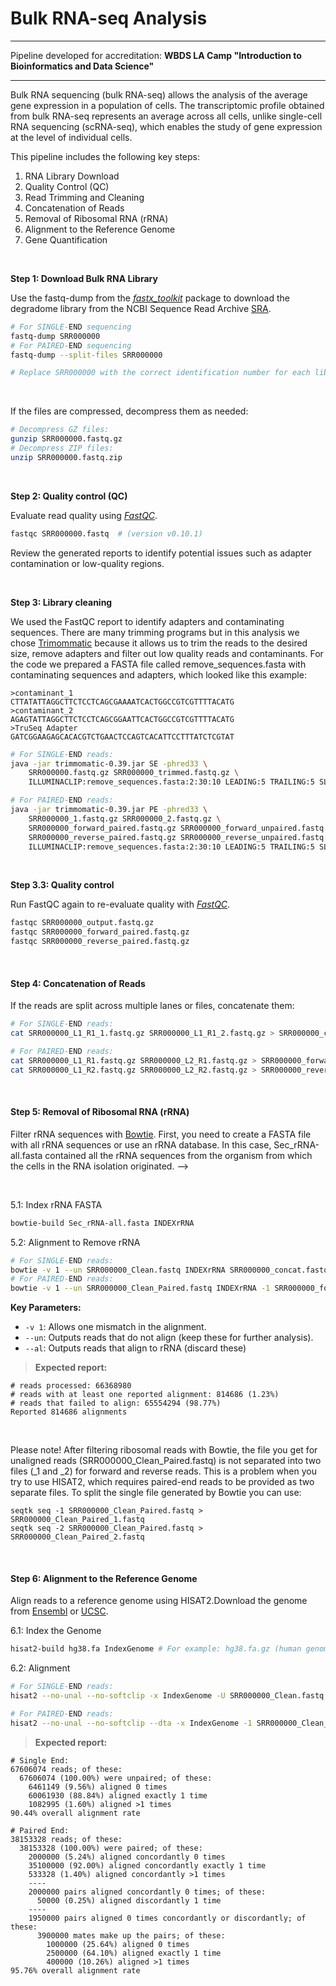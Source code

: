 # Bulk RNA-seq Analysis

---
Pipeline developed for accreditation: **WBDS LA Camp "Introduction to Bioinformatics and Data Science"**

---

Bulk RNA sequencing (bulk RNA-seq) allows the analysis of the average gene expression in a population of cells. The transcriptomic profile obtained from bulk RNA-seq represents an average across all cells, unlike single-cell RNA sequencing (scRNA-seq), which enables the study of gene expression at the level of individual cells.

This pipeline includes the following key steps:

1. RNA Library Download
2. Quality Control (QC)
3. Read Trimming and Cleaning
4. Concatenation of Reads
5. Removal of Ribosomal RNA (rRNA)
6. Alignment to the Reference Genome
7. Gene Quantification

<br>

**Step 1: Download Bulk RNA Library**

Use the fastq-dump from the [*fastx_toolkit*](https://github.com/agordon/fastx_toolkit) package to download the degradome library from the NCBI Sequence Read Archive [SRA](https://www.ncbi.nlm.nih.gov/sra).

```bash
# For SINGLE-END sequencing
fastq-dump SRR000000                    
# For PAIRED-END sequencing
fastq-dump --split-files SRR000000      

# Replace SRR000000 with the correct identification number for each library.
```
<br>

If the files are compressed, decompress them as needed:

```bash
# Decompress GZ files:
gunzip SRR000000.fastq.gz
# Decompress ZIP files:
unzip SRR000000.fastq.zip
```
<br>

**Step 2: Quality control (QC)**

Evaluate read quality using [*FastQC*](https://www.bioinformatics.babraham.ac.uk/projects/fastqc/).

```bash
fastqc SRR000000.fastq  # (version v0.10.1)
```
Review the generated reports to identify potential issues such as adapter contamination or low-quality regions.

<br>

**Step 3: Library cleaning**

We used the FastQC report to identify adapters and contaminating sequences. There are many trimming programs but in this analysis we chose
[Trimommatic](https://github.com/usadellab/Trimmomatic) because it allows us to trim the reads to the desired size, remove adapters and filter out low quality reads and contaminants.
For the code we prepared a FASTA file called remove_sequences.fasta with contaminating sequences and adapters, which looked like this example:

```
>contaminant_1
CTTATATTAGGCTTCTCCTCAGCGAAAATCACTGGCCGTCGTTTTACATG
>contaminant_2
AGAGTATTAGGCTTCTCCTCAGCGGAATTCACTGGCCGTCGTTTTACATG
>TruSeq Adapter
GATCGGAAGAGCACACGTCTGAACTCCAGTCACATTCCTTTATCTCGTAT
```

```bash
# For SINGLE-END reads:
java -jar trimmomatic-0.39.jar SE -phred33 \
    SRR000000.fastq.gz SRR000000_trimmed.fastq.gz \
    ILLUMINACLIP:remove_sequences.fasta:2:30:10 LEADING:5 TRAILING:5 SLIDINGWINDOW:4:15 MINLEN:36

# For PAIRED-END reads:
java -jar trimmomatic-0.39.jar PE -phred33 \
    SRR000000_1.fastq.gz SRR000000_2.fastq.gz \
    SRR000000_forward_paired.fastq.gz SRR000000_forward_unpaired.fastq.gz \
    SRR000000_reverse_paired.fastq.gz SRR000000_reverse_unpaired.fastq.gz \
    ILLUMINACLIP:remove_sequences.fasta:2:30:10 LEADING:5 TRAILING:5 SLIDINGWINDOW:4:15 MINLEN:36
```
<br>

**Step 3.3: Quality control**

Run FastQC again to re-evaluate quality with [*FastQC*](https://www.bioinformatics.babraham.ac.uk/projects/fastqc/).

```bash
fastqc SRR000000_output.fastq.gz  
fastqc SRR000000_forward_paired.fastq.gz
fastqc SRR000000_reverse_paired.fastq.gz
```

<br>

#### Step 4: Concatenation of Reads

If the reads are split across multiple lanes or files, concatenate them:

```bash
# For SINGLE-END reads:
cat SRR000000_L1_R1_1.fastq.gz SRR000000_L1_R1_2.fastq.gz > SRR000000_concat.fastq.gz

# For PAIRED-END reads:
cat SRR000000_L1_R1.fastq.gz SRR000000_L2_R1.fastq.gz > SRR000000_forward.fastq.gz
cat SRR000000_L1_R2.fastq.gz SRR000000_L2_R2.fastq.gz > SRR000000_reverse.fastq.gz
```

<br>

#### Step 5: Removal of Ribosomal RNA (rRNA)

Filter rRNA sequences with [Bowtie](https://bowtie-bio.sourceforge.net/index.shtml). First, you need to create a FASTA file with all rRNA sequences or use an rRNA database. In this case, Sec_rRNA-all.fasta contained all the rRNA sequences from the organism from which the cells in the RNA isolation originated. -->

<br>

5.1: Index rRNA FASTA

```bash
bowtie-build Sec_rRNA-all.fasta INDEXrRNA
```

5.2: Alignment to Remove rRNA

```bash
# For SINGLE-END reads:
bowtie -v 1 --un SRR000000_Clean.fastq INDEXrRNA SRR000000_concat.fastq.gz --al SRR000000_Ribosomal.fastq.gz
# For PAIRED-END reads:
bowtie -v 1 --un SRR000000_Clean_Paired.fastq INDEXrRNA -1 SRR000000_forward.fastq.gz SRR000000_reverse.fastq.gz --al SRR000000_Ribosomales_Paired.fastq
```

**Key Parameters:**
- `-v 1`: Allows one mismatch in the alignment.
- `--un`: Outputs reads that do not align (keep these for further analysis).
- `--al`: Outputs reads that align to rRNA (discard these)


> **Expected report:**

```
# reads processed: 66368980
# reads with at least one reported alignment: 814686 (1.23%)
# reads that failed to align: 65554294 (98.77%)
Reported 814686 alignments
```
<br>

Please note!
After filtering ribosomal reads with Bowtie, the file you get for unaligned reads (SRR000000_Clean_Paired.fastq) is not separated into two files (_1 and _2) for forward and reverse reads. 
This is a problem when you try to use HISAT2, which requires paired-end reads to be provided as two separate files. To split the single file generated by Bowtie you can use:

```
seqtk seq -1 SRR000000_Clean_Paired.fastq > SRR000000_Clean_Paired_1.fastq
seqtk seq -2 SRR000000_Clean_Paired.fastq > SRR000000_Clean_Paired_2.fastq
```
<br>

#### Step 6: Alignment to the Reference Genome

Align reads to a reference genome using HISAT2.Download the genome from [Ensembl](https://www.ensembl.org) or [UCSC](https://genome.ucsc.edu/).

6.1: Index the Genome

```bash
hisat2-build hg38.fa IndexGenome # For example: hg38.fa.gz (human genome)
```

6.2: Alignment

```bash
# For SINGLE-END reads:
hisat2 --no-unal --no-softclip -x IndexGenome -U SRR000000_Clean.fastq -S SRR000000.sam -summary-file SRR000000_summary.txt

# For PAIRED-END reads:
hisat2 --no-unal --no-softclip --dta -x IndexGenome -1 SRR000000_Clean_Paired_1.fastq -2 SRR000000_Clean_Paired_2.fastq -S SRR000000_Paired.sam --summary-file SRR000000_Paired_summary.txt
```
> **Expected report:**

```
# Single End:
67606074 reads; of these:
  67606074 (100.00%) were unpaired; of these:
    6461149 (9.56%) aligned 0 times
    60061930 (88.84%) aligned exactly 1 time
    1082995 (1.60%) aligned >1 times
90.44% overall alignment rate

# Paired End:
38153328 reads; of these:
  38153328 (100.00%) were paired; of these:
    2000000 (5.24%) aligned concordantly 0 times
    35100000 (92.00%) aligned concordantly exactly 1 time
    533328 (1.40%) aligned concordantly >1 times
    ----
    2000000 pairs aligned concordantly 0 times; of these:
      50000 (0.25%) aligned discordantly 1 time
    ----
    1950000 pairs aligned 0 times concordantly or discordantly; of these:
      3900000 mates make up the pairs; of these:
        1000000 (25.64%) aligned 0 times
        2500000 (64.10%) aligned exactly 1 time
        400000 (10.26%) aligned >1 times
95.76% overall alignment rate
```
